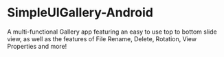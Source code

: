 # SimpleUIGallery-Android
A multi-functional Gallery app featuring an easy to use top to bottom slide view, as well as the features of File Rename, Delete, Rotation, View Properties and more!

